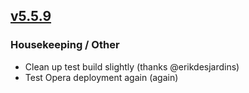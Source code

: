 ## [v5.5.9](https://github.com/honestbleeps/Reddit-Enhancement-Suite/releases/v5.5.9)

### Housekeeping / Other

- Clean up test build slightly (thanks @erikdesjardins)
- Test Opera deployment again (again)
